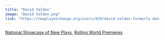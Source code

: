 ```yaml
---
title: "David Valdes"
image: "David Valdes.png"
link: "https://newplayexchange.org/users/929/david-valdes-formerly-david-valdes-greenwood"
---
```


[National Showcase of New Plays](/programs/national-showcase-of-new-plays), [Rolling World Premieres](/programs/rolling-world-premieres)
